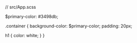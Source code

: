 // src/App.scss

$primary-color: #3498db;

.container {
background-color: $primary-color;
padding: 20px;

h1 {
color: white;
}
}
